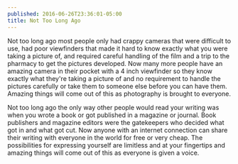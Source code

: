 ```yaml
---
published: 2016-06-26T23:36:01-05:00
title: Not Too Long Ago
---
```

Not too long ago most people only had crappy cameras that were difficult to use, had poor viewfinders that made it hard to know exactly what you were taking a picture of, and required careful handling of the film and a trip to the pharmacy to get the pictures developed. Now many more people have an amazing camera in their pocket with a 4 inch viewfinder so they know exactly what they're taking a picture of and no requirement to handle the pictures carefully or take them to someone else before you can have them. Amazing things will come out of this as photography is brought to everyone.

Not too long ago the only way other people would read your writing was when you wrote a book or got published in a magazine or journal. Book publishers and magazine editors were the gatekeepers who decided what got in and what got cut. Now anyone with an internet connection can share their writing with everyone in the world for free or very cheap. The possibilities for expressing yourself are limitless and at your fingertips and amazing things will come out of this as everyone is given a voice.